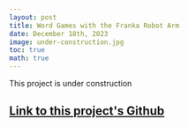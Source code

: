 ```yaml
---
layout: post
title: Word Games with the Franka Robot Arm
date: December 18th, 2023
image: under-construction.jpg
toc: true
math: true
---
```

This project is under construction

## **[Link to this project's Github](https://github.com/gjcliff/Franka-Word-Games)**